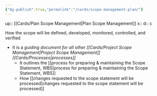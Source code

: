 ```yaml
---
{"dg-publish":true,"permalink":"/cards/scope-management-plan/"}
---
```


up:: [[Cards/Plan Scope Management\|Plan Scope Management]] 
x:: 
d:: c

How the scope will be defined, developed, monitored, controlled, and verified
- It is a *guiding document for all other [[Cards/Project Scope Management\|Project Scope Management]] [[Cards/Processes\|processes]]*
	- It outlines the [[process for preparing & maintaining the Scope Statement, WBS\|process for preparing & maintaining the Scope Statement, WBS]]
	- ﻿﻿How [[changes requested to the scope statement will be processed\|changes requested to the scope statement will be processed]]